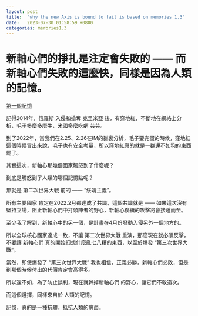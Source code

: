 ```yaml
---
layout: post
title:  "why the new Axis is bound to fail is based on memories 1.3"
date:   2023-07-30 01:58:59 +0800
categories: merories1.3
---
```


 # 新軸心們的掙扎是注定會失敗的 —— 而新軸心們失敗的這麼快，同樣是因為人類的記憶。

 [第一個記憶](https://emptylot.github.io/merories1.2/2023/07/29/something-will-success-or-failure-is-based-on-memories.html)

 記得2014年，俄羅斯 入侵和搶奪 克里米亞 後，有窪地紅，不斷地在網絡上分析，毛子多麼多麼牛，米國多麼吃虧 芸芸。

 到了2022年，當我們在2.25、2.26在IM的群裏分析，毛子要完蛋的時候，窪地紅這個時候冒出來說，毛子也有安全考量，所以窪地紅真的就是一群還不如狗的東西罷了。

 其實這次，新軸心那幾個國家觸怒到了什麼呢？  
 
 到底是觸怒到了人類的哪個記憶點呢？  
 
 那就是 第二次世界大戰 前的 —— “绥靖主義”。  

 所有主要國家 肯定在2022.2月都達成了共識，這個共識就是 —— 如果這次沒有堅持立場，阻止新軸心們中打頭陣者的野心，新軸心後續的攻擊將會接踵而至。  

 至少我了解到，新軸心中的另一個，是計畫在4月份發動入侵另外一個地方的。  

 所以全球核心國家達成一致，不讓 第二次世界大戰 重演，那麼現在就必須反擊，不要讓 新軸心們 真的開始幻想什麼亂七八糟的東西，以至於爆發 “第三次世界大戰”。  

 當然，即使爆發了 “第三次世界大戰”  我也相信，正義必勝，新軸心們必敗，但是到那個時候付出的代價肯定會高得多。  

 所以還不如，為了防止誤判，現在就幹掉新軸心們 的野心，讓它們不敢造次。

 而這個選擇，同樣來自於 人類的記憶。  

 記憶，真的是一種抗體，抵抗人類的病菌。
